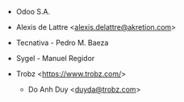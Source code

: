 - Odoo S.A.
- Alexis de Lattre \<<alexis.delattre@akretion.com>\>
- Tecnativa - Pedro M. Baeza
- Sygel - Manuel Regidor

- Trobz \<<https://www.trobz.com/>\>
  - Do Anh Duy \<<duyda@trobz.com>\>
